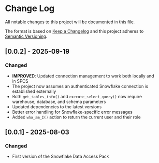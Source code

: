 # Change Log

All notable changes to this project will be documented in this file.

The format is based on [Keep a Changelog](https://keepachangelog.com/)
and this project adheres to [Semantic Versioning](https://semver.org/).

## [0.0.2] - 2025-09-19

### Changed

- **IMPROVED**: Updated connection management to work both locally and in SPCS
- The project now assumes an authenticated Snowflake connection is established externally
- Both `get_tables_info()` and `execute_select_query()` now require warehouse, database, and schema parameters
- Updated dependencies to the latest versions
- Better error handling for Snowflake-specific error messages
- Added `who_am_I()` action to return the current user and their role

## [0.0.1] - 2025-08-03

### Changed

- First version of the Snowflake Data Access Pack
